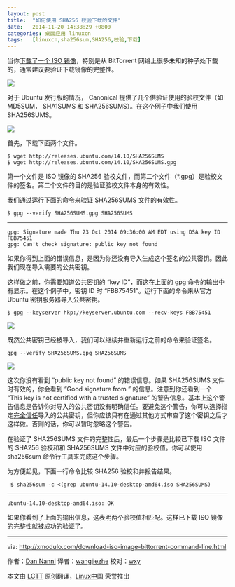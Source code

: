 ```yaml
---
layout: post
title:	"如何使用 SHA256 校验下载的文件"
date:	2014-11-20 14:38:29 +0800 
categories:	桌面应用 linuxcn 
tags:	[linuxcn,sha256sum,SHA256,校验,下载]
---
```



当你[下载了一个 ISO 镜像](http://linux.cn/article-4263-1.html)，特别是从 BitTorrent 网络上很多未知的种子处下载的，通常建议要验证下载镜像的完整性。


![](/Asserts/Images//attachment/album/201411/20/143833zlr66l16jr2j6vjv.png)


对于 Ubuntu 发行版的情况， Canonical 提供了几个供验证使用的验校文件（如 MD5SUM， SHA1SUMS 和 SHA256SUMS）。在这个例子中我们使用 SHA256SUMS。


![](/Asserts/Images//attachment/album/201411/20/143837paj2iiwz0jsvuvdi.jpg)


首先，下载下面两个文件。



```
$ wget http://releases.ubuntu.com/14.10/SHA256SUMS
$ wget http://releases.ubuntu.com/14.10/SHA256SUMS.gpg

```

第一个文件是 ISO 镜像的 SHA256 验校文件，而第二个文件（\*.gpg）是验校文件的签名。第二个文件的目的是验证验校文件本身的有效性。


我们通过运行下面的命令来验证 SHA256SUMS 文件的有效性。



```
$ gpg --verify SHA256SUMS.gpg SHA256SUMS 

```



---



```
gpg: Signature made Thu 23 Oct 2014 09:36:00 AM EDT using DSA key ID FBB75451
gpg: Can't check signature: public key not found

```

如果你得到上面的错误信息，是因为你还没有导入生成这个签名的公共密钥。因此我们现在导入需要的公共密钥。


这样做之前，你需要知道公共密钥的 “key ID”，而这在上面的 gpg 命令的输出中有显示。在这个例子中，密钥 ID 时 “FBB75451”。运行下面的命令来从官方 Ubuntu 密钥服务器导入公共密钥。



```
$ gpg --keyserver hkp://keyserver.ubuntu.com --recv-keys FBB75451 

```

![](/Asserts/Images//attachment/album/201411/20/143839vcwwubc8w2bd04bv.jpg)


既然公共密钥已经被导入，我们可以继续并重新运行之前的命令来验证签名。



```
gpg --verify SHA256SUMS.gpg SHA256SUMS 

```

![](/Asserts/Images//attachment/album/201411/20/143842x0m8bubkmbbb4btd.jpg)


这次你没有看到 “public key not found” 的错误信息。如果 SHA256SUMS 文件时有效的，你会看到 “Good signature from ” 的信息。注意到你还看到一个 “This key is not certified with a trusted signature” 的警告信息。基本上这个警告信息是告诉你对导入的公共密钥没有明确信任。要避免这个警告，你可以选择指定[完全信任](http://xmodulo.com/verify-authenticity-integrity-downloaded-file.html)导入的公共密钥，但你应该只有在通过其他方式审查了这个密钥之后才这样做。否则的话，你可以暂时忽略这个警告。


在验证了 SHA256SUMS 文件的完整性后，最后一个步骤是比较已下载 ISO 文件的 SHA256 验校和和 SHA256SUMS 文件中对应的验校值。你可以使用 sha256sum 命令行工具来完成这个步骤。


为方便起见，下面一行命令比较 SHA256 验校和并报告结果。



```
 $ sha256sum -c <(grep ubuntu-14.10-desktop-amd64.iso SHA256SUMS) 

```



---



```
ubuntu-14.10-desktop-amd64.iso: OK

```

如果你看到了上面的输出信息，这表明两个验校值相匹配。这样已下载 ISO 镜像的完整性就被成功的验证了。




---


via: <http://xmodulo.com/download-iso-image-bittorrent-command-line.html>


作者：[Dan Nanni](http://xmodulo.com/author/nanni) 译者：[wangjiezhe](https://github.com/wangjiezhe) 校对：[wxy](https://github.com/wxy)


本文由 [LCTT](https://github.com/LCTT/TranslateProject) 原创翻译，[Linux中国](http://linux.cn/) 荣誉推出
